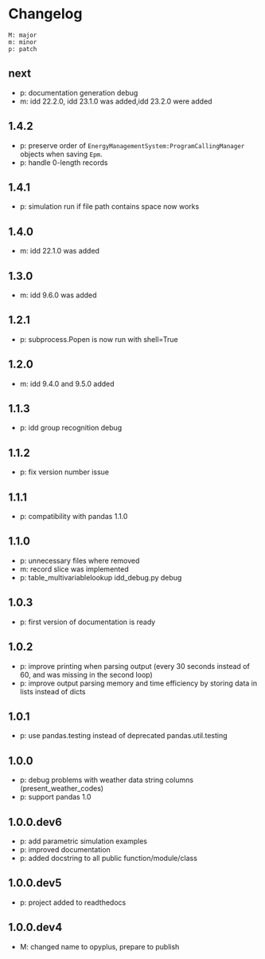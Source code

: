 # Changelog

    M: major
    m: minor
    p: patch

## next
* p: documentation generation debug
* m: idd 22.2.0, idd 23.1.0 was added,idd 23.2.0 were added

## 1.4.2
* p: preserve order of ``EnergyManagementSystem:ProgramCallingManager`` objects when saving
``Epm``.
* p: handle 0-length records

## 1.4.1
* p: simulation run if file path contains space now works

## 1.4.0
* m: idd 22.1.0 was added

## 1.3.0
* m: idd 9.6.0 was added

## 1.2.1
* p: subprocess.Popen is now run with shell=True 

## 1.2.0
* m: idd 9.4.0 and 9.5.0 added

## 1.1.3
* p: idd group recognition debug

## 1.1.2
* p: fix version number issue

## 1.1.1
* p: compatibility with pandas 1.1.0

## 1.1.0
* p: unnecessary files where removed
* m: record slice was implemented
* p: table_multivariablelookup idd_debug.py debug

## 1.0.3
* p: first version of documentation is ready

## 1.0.2
* p: improve printing when parsing output (every 30 seconds instead of 60, and was missing in the second loop)
* p: improve output parsing memory and time efficiency by storing data in lists instead of dicts

## 1.0.1
* p: use pandas.testing instead of deprecated pandas.util.testing

## 1.0.0
* p: debug problems with weather data string columns (present_weather_codes)
* p: support pandas 1.0

## 1.0.0.dev6
* p: add parametric simulation examples
* p: improved documentation
* p: added docstring to all public function/module/class

## 1.0.0.dev5
* p: project added to readthedocs

## 1.0.0.dev4
* M: changed name to opyplus, prepare to publish
